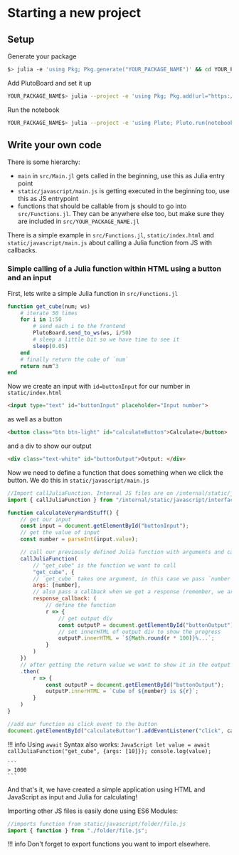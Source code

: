 ```@contents
```

# Starting a new project

## Setup
Generate your package
```bash
$> julia -e 'using Pkg; Pkg.generate("YOUR_PACKAGE_NAME")' && cd YOUR_PACKAGE_NAME
```
Add PlutoBoard and set it up
```bash
YOUR_PACKAGE_NAME$> julia --project -e 'using Pkg; Pkg.add(url="https://github.com/UniStuttgart-IKR/PlutoBoard.jl"); using PlutoBoard; PlutoBoard.setup()' 
```
Run the notebook
```bash
YOUR_PACKAGE_NAME$> julia --project -e 'using Pluto; Pluto.run(notebook="PlutoBoardNotebook.jl")'
```

## Write your own code
There is some hierarchy:
- `main` in `src/Main.jl` gets called in the beginning, use this as Julia entry point
- `static/javascript/main.js` is getting executed in the beginning too, use this as JS entrypoint
- functions that should be callable from js should to go into `src/Functions.jl`. They can be anywhere else too, but make sure they are included in `src/YOUR_PACKAGE_NAME.jl`

There is a simple example in `src/Functions.jl`, `static/index.html` and `static/javascript/main.js` about calling a Julia function from JS with callbacks.

### Simple calling of a Julia function within HTML using a button and an input

First, lets write a simple Julia function in `src/Functions.jl`
```Julia
function get_cube(num; ws)
    # iterate 50 times
	for i in 1:50
        # send each i to the frontend
		PlutoBoard.send_to_ws(ws, i/50)
        # sleep a little bit so we have time to see it
		sleep(0.05)
	end
    # finally return the cube of `num`
	return num^3
end
```

Now we create an input with `id=buttonInput` for our number in `static/index.html`
```HTML
<input type="text" id="buttonInput" placeholder="Input number">
```
as well as a button
```HTML
<button class="btn btn-light" id="calculateButton">Calculate</button>
```
and a div to show our output
```HTML
<div class="text-white" id="buttonOutput">Output: </div>
```
Now we need to define a function that does something when we click the button. We do this in `static/javascript/main.js`
```JavaScript
//Import callJuliaFunction. Internal JS files are on /internal/static/javascript
import { callJuliaFunction } from "/internal/static/javascript/interface.js";

function calculateVeryHardStuff() {
    // get our input
    const input = document.getElementById("buttonInput");
    // get the value of input 
    const number = parseInt(input.value);

    // call our previously defined Julia function with arguments and callback
    callJuliaFunction(
        // "get_cube" is the function we want to call
        "get_cube", {
        // `get_cube` takes one argument, in this case we pass `number`
        args: [number],
        // also pass a callback when we get a response (remember, we are sending the progress of the for loop, i/50)
        response_callback: (
            // define the function
            r => {
                // get output div
                const outputP = document.getElementById("buttonOutput");
                // set innerHTML of output div to show the progress
                outputP.innerHTML = `${Math.round(r * 100)}%...`;
            }
        )
    })
    // after getting the return value we want to show it in the output div
    .then(
        r => {
            const outputP = document.getElementById("buttonOutput");
            outputP.innerHTML = `Cube of ${number} is ${r}`;
        }
    )
}

//add our function as click event to the button
document.getElementById("calculateButton").addEventListener("click", calculateVeryHardStuff);
```
!!! info
    Using `await` Syntax also works:
    ```JavaScript
    let value = await callJuliaFunction("get_cube", {args: [10]});
    console.log(value);
    ```

    ```
    > 1000
    ```

And that's it, we have created a simple application using HTML and JavaScript as input and Julia for calculating!

Importing other JS files is easily done using ES6 Modules:
```javascript
//imports function from static/javascript/folder/file.js
import { function } from "./folder/file.js";
```

!!! info
    Don't forget to export functions you want to import elsewhere.